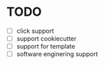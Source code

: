 # TODO


- [ ] click support
- [ ] support cookiecutter
- [ ] support for template
- [ ] software enginering support
